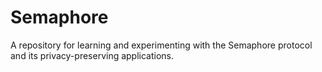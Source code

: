 # Semaphore
A repository for learning and experimenting with the Semaphore protocol and its privacy-preserving applications.
